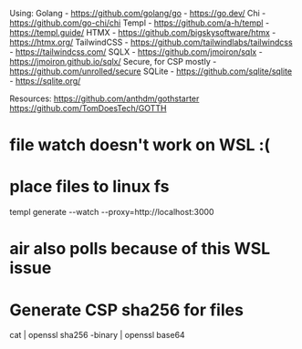 Using:
Golang - https://github.com/golang/go - https://go.dev/
Chi - https://github.com/go-chi/chi
Templ - https://github.com/a-h/templ - https://templ.guide/
HTMX - https://github.com/bigskysoftware/htmx - https://htmx.org/
TailwindCSS - https://github.com/tailwindlabs/tailwindcss - https://tailwindcss.com/
SQLX - https://github.com/jmoiron/sqlx - https://jmoiron.github.io/sqlx/
Secure, for CSP mostly - https://github.com/unrolled/secure
SQLite - https://github.com/sqlite/sqlite - https://sqlite.org/

Resources:
https://github.com/anthdm/gothstarter
https://github.com/TomDoesTech/GOTTH




# file watch doesn't work on WSL :(
# place files to linux fs
templ generate --watch --proxy=http://localhost:3000

# air also polls because of this WSL issue

# Generate CSP sha256 for files
cat <file> | openssl sha256 -binary | openssl base64

